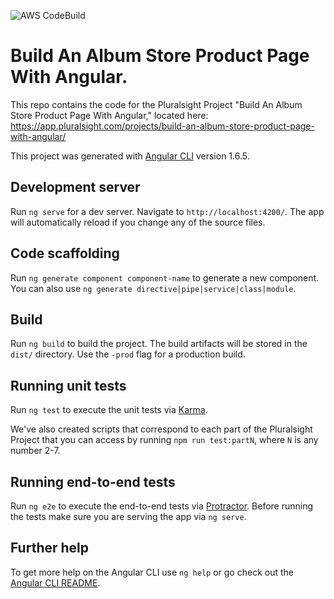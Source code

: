 ![AWS CodeBuild](<https://codebuild.us-east-1.amazonaws.com/badges?uuid=eyJlbmNyeXB0ZWREYXRhIjoiN2x0NlA3U2IzUGlFM1Z4UFNMTGFFSlhtaDZLZDBsUGFHM2I0aERhSXZ5bDFwOCtCQXNuWnU4VWwrcC9JVXBkQm5KR29yZmlzMUNmeFExdS91QkNuQTlzPSIsIml2UGFyYW1ldGVyU3BlYyI6Ii9BS3BEVlVYU0hqYjhFRXEiLCJtYXRlcmlhbFNldFNlcmlhbCI6MX0%3D&branch=main>)


# Build An Album Store Product Page With Angular.

This repo contains the code for the Pluralsight Project "Build An Album Store Product Page With Angular," located here: https://app.pluralsight.com/projects/build-an-album-store-product-page-with-angular/

This project was generated with [Angular CLI](https://github.com/angular/angular-cli) version 1.6.5.

## Development server

Run `ng serve` for a dev server. Navigate to `http://localhost:4200/`. The app will automatically reload if you change any of the source files.

## Code scaffolding

Run `ng generate component component-name` to generate a new component. You can also use `ng generate directive|pipe|service|class|module`.

## Build

Run `ng build` to build the project. The build artifacts will be stored in the `dist/` directory. Use the `-prod` flag for a production build.

## Running unit tests

Run `ng test` to execute the unit tests via [Karma](https://karma-runner.github.io).

We've also created scripts that correspond to each part of the Pluralsight Project that you can access by running `npm run test:partN`, where `N` is any number 2-7.

## Running end-to-end tests

Run `ng e2e` to execute the end-to-end tests via [Protractor](http://www.protractortest.org/).
Before running the tests make sure you are serving the app via `ng serve`.

## Further help

To get more help on the Angular CLI use `ng help` or go check out the [Angular CLI README](https://github.com/angular/angular-cli/blob/master/README.md).
